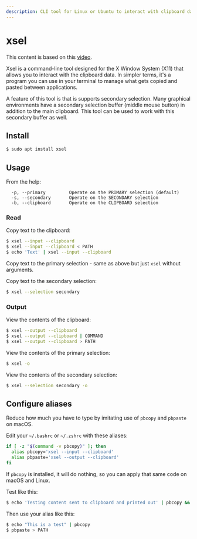 ```yaml
---
description: CLI tool for Linux or Ubuntu to interact with clipboard data
---
```

# xsel

This content is based on this [video](https://www.youtube.com/watch?v=aMzdeZ8vGXQ).

Xsel is a command-line tool designed for the X Window System (X11) that allows you to interact with the clipboard data. In simpler terms, it's a program you can use in your terminal to manage what gets copied and pasted between applications.

A feature of this tool is that is supports secondary selection. Many graphical environments have a secondary selection buffer (middle mouse button) in addition to the main clipboard. This tool can be used to work with this secondary buffer as well.


## Install

```sh
$ sudo apt install xsel
```

## Usage

From the help:

```
  -p, --primary         Operate on the PRIMARY selection (default)
  -s, --secondary       Operate on the SECONDARY selection
  -b, --clipboard       Operate on the CLIPBOARD selection
```

### Read

Copy text to the clipboard:

```sh
$ xsel --input --clipboard
$ xsel --input --clipboard < PATH
$ echo 'Text' | xsel --input --clipboard
```

Copy text to the primary selection - same as above but just `xsel` without arguments.

Copy text to the secondary selection:

```sh
$ xsel --selection secondary
```

### Output

View the contents of the clipboard:

```sh
$ xsel --output --clipboard
$ xsel --output --clipboard | COMMAND
$ xsel --output --clipboard > PATH
```

View the contents of the primary selection:

```sh
$ xsel -o
```

View the contents of the secondary selection:

```sh
$ xsel --selection secondary -o
```


## Configure aliases

Reduce how much you have to type by imitating use of `pbcopy` and `pbpaste` on macOS.

Edit your `~/.bashrc` or `~/.zshrc` with these aliases:

```sh
if [ -z "$(command -v pbcopy)" ]; then
  alias pbcopy='xsel --input --clipboard'
  alias pbpaste='xsel --output --clipboard'
fi
```

If `pbcopy` is installed, it will do nothing, so you can apply that same code on macOS and Linux.

Test like this:

```sh
$ echo 'Testing content sent to clipboard and printed out' | pbcopy && pbpaste
```

Then use your alias like this:

```sh
$ echo "This is a test" | pbcopy
$ pbpaste > PATH
```
